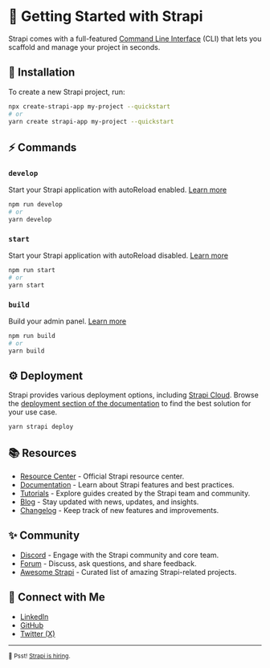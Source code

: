 # 🚀 Getting Started with Strapi

Strapi comes with a full-featured [Command Line Interface](https://docs.strapi.io/dev-docs/cli) (CLI) that lets you scaffold and manage your project in seconds.

## 📌 Installation

To create a new Strapi project, run:

```sh
npx create-strapi-app my-project --quickstart
# or
yarn create strapi-app my-project --quickstart
```

## ⚡ Commands

### `develop`

Start your Strapi application with autoReload enabled. [Learn more](https://docs.strapi.io/dev-docs/cli#strapi-develop)

```sh
npm run develop
# or
yarn develop
```

### `start`

Start your Strapi application with autoReload disabled. [Learn more](https://docs.strapi.io/dev-docs/cli#strapi-start)

```sh
npm run start
# or
yarn start
```

### `build`

Build your admin panel. [Learn more](https://docs.strapi.io/dev-docs/cli#strapi-build)

```sh
npm run build
# or
yarn build
```

## ⚙️ Deployment

Strapi provides various deployment options, including [Strapi Cloud](https://cloud.strapi.io). Browse the [deployment section of the documentation](https://docs.strapi.io/dev-docs/deployment) to find the best solution for your use case.

```sh
yarn strapi deploy
```

## 📚 Resources

- [Resource Center](https://strapi.io/resource-center) - Official Strapi resource center.
- [Documentation](https://docs.strapi.io) - Learn about Strapi features and best practices.
- [Tutorials](https://strapi.io/tutorials) - Explore guides created by the Strapi team and community.
- [Blog](https://strapi.io/blog) - Stay updated with news, updates, and insights.
- [Changelog](https://strapi.io/changelog) - Keep track of new features and improvements.

## ✨ Community

- [Discord](https://discord.strapi.io) - Engage with the Strapi community and core team.
- [Forum](https://forum.strapi.io/) - Discuss, ask questions, and share feedback.
- [Awesome Strapi](https://github.com/strapi/awesome-strapi) - Curated list of amazing Strapi-related projects.

## 🔗 Connect with Me

- [LinkedIn](https://www.linkedin.com/in/its-kundan/)
- [GitHub](https://github.com/its-kundan)
- [Twitter (X)](https://x.com/kundan_k_)

---

<sub>🤫 Psst! [Strapi is hiring](https://strapi.io/careers).</sub>

